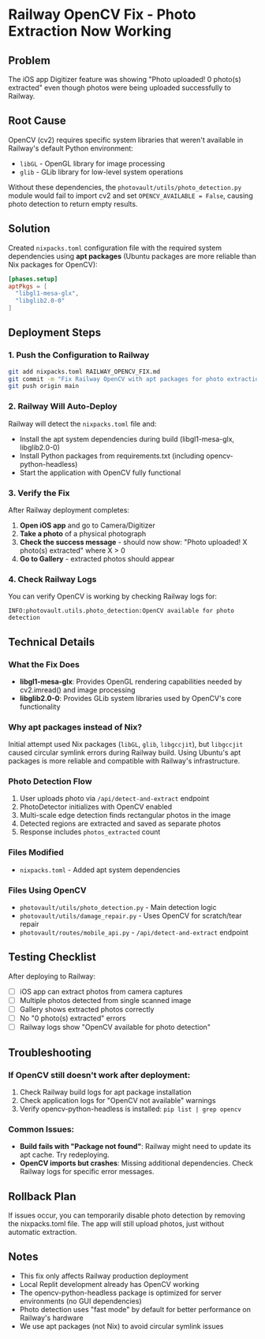 # Railway OpenCV Fix - Photo Extraction Now Working

## Problem
The iOS app Digitizer feature was showing "Photo uploaded! 0 photo(s) extracted" even though photos were being uploaded successfully to Railway.

## Root Cause
OpenCV (cv2) requires specific system libraries that weren't available in Railway's default Python environment:
- `libGL` - OpenGL library for image processing
- `glib` - GLib library for low-level system operations

Without these dependencies, the `photovault/utils/photo_detection.py` module would fail to import cv2 and set `OPENCV_AVAILABLE = False`, causing photo detection to return empty results.

## Solution
Created `nixpacks.toml` configuration file with the required system dependencies using **apt packages** (Ubuntu packages are more reliable than Nix packages for OpenCV):

```toml
[phases.setup]
aptPkgs = [
  "libgl1-mesa-glx",
  "libglib2.0-0"
]
```

## Deployment Steps

### 1. Push the Configuration to Railway
```bash
git add nixpacks.toml RAILWAY_OPENCV_FIX.md
git commit -m "Fix Railway OpenCV with apt packages for photo extraction"
git push origin main
```

### 2. Railway Will Auto-Deploy
Railway will detect the `nixpacks.toml` file and:
- Install the apt system dependencies during build (libgl1-mesa-glx, libglib2.0-0)
- Install Python packages from requirements.txt (including opencv-python-headless)
- Start the application with OpenCV fully functional

### 3. Verify the Fix
After Railway deployment completes:

1. **Open iOS app** and go to Camera/Digitizer
2. **Take a photo** of a physical photograph
3. **Check the success message** - should now show: "Photo uploaded! X photo(s) extracted" where X > 0
4. **Go to Gallery** - extracted photos should appear

### 4. Check Railway Logs
You can verify OpenCV is working by checking Railway logs for:
```
INFO:photovault.utils.photo_detection:OpenCV available for photo detection
```

## Technical Details

### What the Fix Does
- **libgl1-mesa-glx**: Provides OpenGL rendering capabilities needed by cv2.imread() and image processing
- **libglib2.0-0**: Provides GLib system libraries used by OpenCV's core functionality

### Why apt packages instead of Nix?
Initial attempt used Nix packages (`libGL`, `glib`, `libgccjit`), but `libgccjit` caused circular symlink errors during Railway build. Using Ubuntu's apt packages is more reliable and compatible with Railway's infrastructure.

### Photo Detection Flow
1. User uploads photo via `/api/detect-and-extract` endpoint
2. PhotoDetector initializes with OpenCV enabled
3. Multi-scale edge detection finds rectangular photos in the image
4. Detected regions are extracted and saved as separate photos
5. Response includes `photos_extracted` count

### Files Modified
- `nixpacks.toml` - Added apt system dependencies

### Files Using OpenCV
- `photovault/utils/photo_detection.py` - Main detection logic
- `photovault/utils/damage_repair.py` - Uses OpenCV for scratch/tear repair
- `photovault/routes/mobile_api.py` - `/api/detect-and-extract` endpoint

## Testing Checklist

After deploying to Railway:

- [ ] iOS app can extract photos from camera captures
- [ ] Multiple photos detected from single scanned image
- [ ] Gallery shows extracted photos correctly
- [ ] No "0 photo(s) extracted" errors
- [ ] Railway logs show "OpenCV available for photo detection"

## Troubleshooting

### If OpenCV still doesn't work after deployment:
1. Check Railway build logs for apt package installation
2. Check application logs for "OpenCV not available" warnings
3. Verify opencv-python-headless is installed: `pip list | grep opencv`

### Common Issues:
- **Build fails with "Package not found"**: Railway might need to update its apt cache. Try redeploying.
- **OpenCV imports but crashes**: Missing additional dependencies. Check Railway logs for specific error messages.

## Rollback Plan
If issues occur, you can temporarily disable photo detection by removing the nixpacks.toml file. The app will still upload photos, just without automatic extraction.

## Notes
- This fix only affects Railway production deployment
- Local Replit development already has OpenCV working
- The opencv-python-headless package is optimized for server environments (no GUI dependencies)
- Photo detection uses "fast mode" by default for better performance on Railway's hardware
- We use apt packages (not Nix) to avoid circular symlink issues
